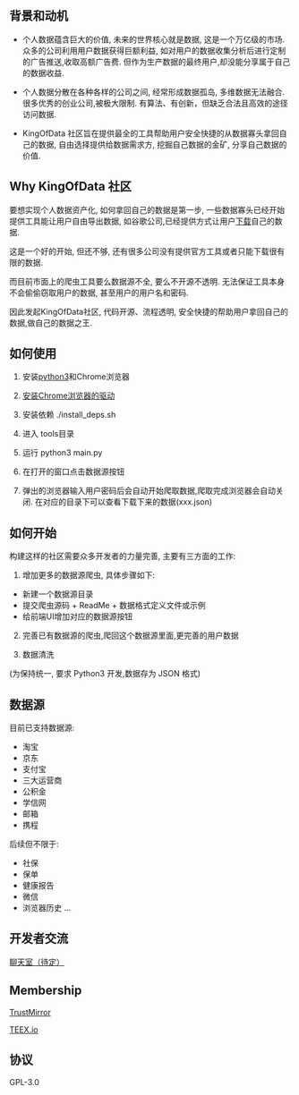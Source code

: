 ## 背景和动机

- 个人数据蕴含巨大的价值, 未来的世界核心就是数据, 这是一个万亿级的市场. 众多的公司利用用户数据获得巨额利益, 如对用户的数据收集分析后进行定制的广告推送,收取高额广告费. 但作为生产数据的最终用户,却没能分享属于自己的数据收益.

- 个人数据分散在各种各样的公司之间, 经常形成数据孤岛, 多维数据无法融合. 很多优秀的创业公司,被极大限制. 有算法、有创新，但缺乏合法且高效的途径访问数据.

- KingOfData 社区旨在提供最全的工具帮助用户安全快捷的从数据寡头拿回自己的数据, 自由选择提供给数据需求方, 挖掘自己数据的金矿, 分享自己数据的价值.

## Why KingOfData 社区

要想实现个人数据资产化, 如何拿回自己的数据是第一步, 一些数据寡头已经开始提供工具能让用户自由导出数据, 如谷歌公司,已经提供方式让用户[下载](https://support.google.com/accounts/answer/3024190?hl=en)自己的数据.

这是一个好的开始, 但还不够, 还有很多公司没有提供官方工具或者只能下载很有限的数据.

而目前市面上的爬虫工具要么数据源不全, 要么不开源不透明. 无法保证工具本身不会偷偷窃取用户的数据, 甚至用户的用户名和密码.

因此发起KingOfData社区, 代码开源、流程透明, 安全快捷的帮助用户拿回自己的数据,做自己的数据之王.

## 如何使用
1. 安装[python3](https://www.python.org/downloads/)和Chrome浏览器

2. [安装Chrome浏览器的驱动](http://chromedriver.storage.googleapis.com/index.html)

3. 安装依赖 ./install_deps.sh

4. 进入 tools目录

5. 运行 python3 main.py

6. 在打开的窗口点击数据源按钮

7. 弹出的浏览器输入用户密码后会自动开始爬取数据,爬取完成浏览器会自动关闭.
   在对应的目录下可以查看下载下来的数据(xxx.json)

## 如何开始
构建这样的社区需要众多开发者的力量完善, 主要有三方面的工作:
1. 增加更多的数据源爬虫, 具体步骤如下:
  - 新建一个数据源目录
  - 提交爬虫源码 + ReadMe + 数据格式定义文件或示例
  - 给前端UI增加对应的数据源按钮

2. 完善已有数据源的爬虫,爬回这个数据源里面,更完善的用户数据

3. 数据清洗

(为保持统一, 要求 Python3 开发,数据存为 JSON 格式)

## 数据源
目前已支持数据源:
- 淘宝
- 京东
- 支付宝
- 三大运营商
- 公积金
- 学信网
- 邮箱
- 携程

后续但不限于:
- 社保
- 保单
- 健康报告
- 微信
- 浏览器历史
...

## 开发者交流
[聊天室（待定）]()

## Membership
[TrustMirror](http://www.trustmirror.com/)

[TEEX.io](https://teex.io)

## 协议
GPL-3.0

